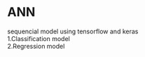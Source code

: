 # ANN
sequencial model using tensorflow and keras       
1.Classification model          
2.Regression model
